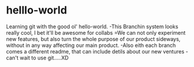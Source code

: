 # helllo-world
Learning git with the good ol' hello-world.
-This Branchin system looks really cool, I bet it'll be awesome for collabs
=We can not only experiment new features, but also turn the whole purpose of our
 product sideways, without in any way affecting our main product.
-Also eith each branch comes a different readme, that can include detils about our new ventures
-can't wait to use git.....XD

